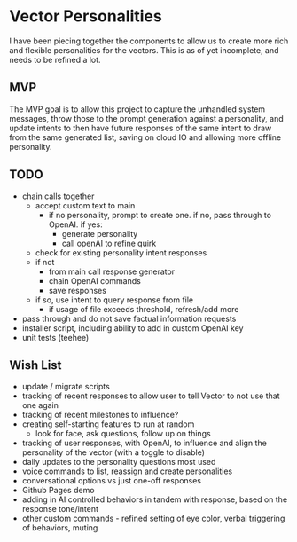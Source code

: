 # Vector Personalities
I have been piecing together the components to allow us to create more rich and flexible personalities for the vectors. This is as of yet incomplete, and needs to be refined a lot.

## MVP
The MVP goal is to allow this project to capture the unhandled system messages, throw those to the prompt generation against a personality, and update intents to then have future responses of the same intent to draw from the same generated list, saving on cloud IO and allowing more offline personality.

## TODO
- chain calls together
  - accept custom text to main
    - if no personality, prompt to create one. if no, pass through to OpenAI. if yes:
      - generate personality
      - call openAI to refine quirk
  - check for existing personality intent responses
  - if not
    - from main call response generator
    - chain OpenAI commands
    - save responses
  - if so, use intent to query response from file
    - if usage of file exceeds threshold, refresh/add more
- pass through and do not save factual information requests
- installer script, including ability to add in custom OpenAI key
- unit tests (teehee)

## Wish List
- update / migrate scripts
- tracking of recent responses to allow user to tell Vector to not use that one again
- tracking of recent milestones to influence?
- creating self-starting features to run at random
  - look for face, ask questions, follow up on things
- tracking of user responses, with OpenAI, to influence and align the personality of the vector (with a toggle to disable)
- daily updates to the personality questions most used
- voice commands to list, reassign and create personalities
- conversational options vs just one-off responses
- Github Pages demo
- adding in AI controlled behaviors in tandem with response, based on the response tone/intent
- other custom commands - refined setting of eye color, verbal triggering of behaviors, muting